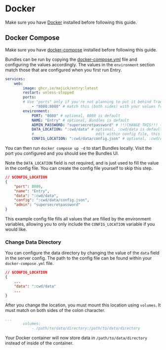 # Docker

Make sure you have [Docker](https://www.docker.com/) installed before following this guide.

## Docker Compose

Make sure you have [docker-compose](https://docs.docker.com/compose/install/) installed before following this guide.

Bundles can be run by copying the [docker-compose.yml]([https://codeberg.org/sentrytwo/bundles/src/branch/master/docs/docker/docker-compose.yml](https://raw.githubusercontent.com/majick/entry/main/docs/docker/docker-compose.yml)) file and configuring the values accordingly. The values in the `environment` section match those that are configured when you first run Entry.

```yml
services:
    web:
        image: ghcr.io/majick/entry:latest
        restart: unless-stopped
        ports:
        # Use "ports" only if you're not planning to put it behind Traefik or something.
            - "8080:8080" # match this (both sides) with your values from env.port
        environment:
            PORT: "8080" # optional, 8080 is default
            NAME: "Entry" # optional, Bundles is default
            ADMIN_PASSWORD: "supersecretpassword" # !!!CHANGE THIS!!! (required)
            DATA_LOCATION: ":cwd/data" # optional, :cwd/data is default, only used during first setup
            #                            edit within config file, this value is only used to prefill the value in config.json
            CONFIG_LOCATION: ":cwd/data/config.json" # optional, :cwd/data/config.json is default
```

You can then run `docker compose up -d` to start Bundles locally. Visit the port you configured and you should see the Bundles UI.

Note the `DATA_LOCATION` field is not required, and is just used to fill the value in the config file. You can create the config file yourself to skip this step.

```json
// $CONFIG_LOCATION
{
    "port": 8080,
    "name": "Entry",
    "data": ":cwd/data",
    "config": ":cwd/data/config.json",
    "admin": "supersecretpassword"
}
```

This example config file fills all values that are filled by the environment variables, allowing you to only include the `CONFIG_LOCATION` variable if you would like.

### Change Data Directory

You can configure the data directory by changing the value of the `data` field in the server config. The path to the config file can be found within your `docker-compose.yml` file.

```json
// $CONFIG_LOCATION
{
    ...
    "data": ":cwd/data"
    ...
}
```

After you change the location, you must mount this location using `volumes`. It must match on both sides of the colon character.

```yml
...
        volumes:
            - /path/to/data/directory:/path/to/data/directory
```

Your Docker container will now store data in `/path/to/data/directory` instead of inside of the container.
